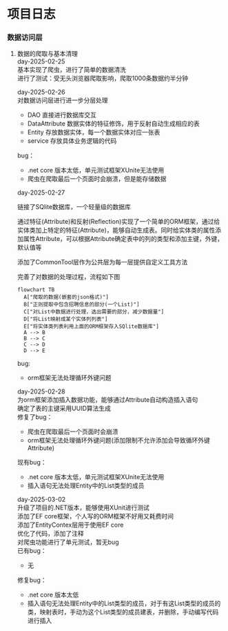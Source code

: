 # 项目日志

### 数据访问层
  
1. 数据的爬取与基本清理  
   day-2025-02-25  
   基本实现了爬虫，进行了简单的数据清洗  
   进行了测试：受无头浏览器爬取影响，爬取1000条数据约半分钟  

   day-2025-02-26  
   对数据访问层进行进一步分层处理

   - DAO           直接进行数据库交互
   - DataAttribute 数据实体的特征修饰，用于反射自动生成相应的表
   - Entity        存放数据实体，每一个数据实体对应一张表
   - service       存放具体业务逻辑的代码

   bug：

   - .net core 版本太低，单元测试框架XUnite无法使用
   - 爬虫在爬取最后一个页面时会崩溃，但是能存储数据

   day-2025-02-27  

   链接了SQlite数据库，一个轻量级的数据库  

   通过特征(Attribute)和反射(Reflection)实现了一个简单的ORM框架，通过给实体类加上特定的特征(Attribute)，能够自动生成表。同时给实体类的属性添加属性Attribute，可以根据Attribute确定表中的列的类型和添加主键，外键，默认值等  

   添加了CommonTool层作为公共层为每一层提供自定义工具方法  

   完善了对数据的处理过程，流程如下图  

   ~~~mermaid
   flowchart TB
     A["爬取的数据(嵌套的json格式)"]
     B["正则提取中包含招聘信息的部分(一个List)"]
     C["对List中数据进行处理，选出需要的部分，减少数据量"]
     D["将List映射成某个实体列列表"]
     E["将实体类列表利用上面的ORM框架存入SQlite数据库"]
     A --> B
     B --> C
     C --> D
     D --> E
   ~~~
   bug:  
   - orm框架无法处理循环外键问题  
     
   day-2025-02-28   
   为orm框架添加插入数据功能，能够通过Attribute自动构造插入语句  
   确定了表的主键采用UUID算法生成  
   修复了bug：
   - 爬虫在爬取最后一个页面时会崩溃
   - orm框架无法处理循环外键问题(添加限制不允许添加会导致循环外键Attribute)  
     
    现有bug：  
   - .net core 版本太低，单元测试框架XUnite无法使用
   - 插入语句无法处理Entity中的List类型的成员  

   day-2025-03-02  
   升级了项目的.NET版本，能够使用XUnit进行测试  
   添加了EF core框架，个人写的ORM框架不好用又耗费时间  
   添加了EntityContex层用于使用EF core    
   优化了代码，添加了注释  
   对爬虫功能进行了单元测试，暂无bug    
   已有bug：    
   - 无
     
   修复bug：  
   - .net core 版本太低
   - 插入语句无法处理Entity中的List类型的成员，对于有这List类型的成员的类，映射表时，手动为这个List类型的成员建表，并删除，手动编写代码进行插入
